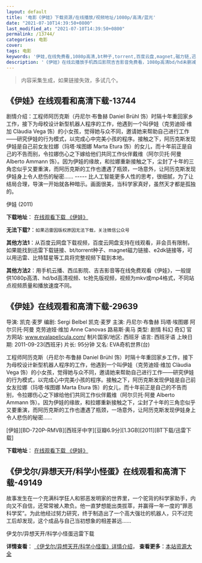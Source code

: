 ```yaml
---
layout: default
title: '电影《伊娃》下载资源/在线播放/视频地址/1080p/高清/蓝光'
date: "2021-07-10T14:39:50+0800"
last_modified_at: "2021-07-10T14:39:50+0800"
permalink: /13744/
categories: 电影
cover:
tags: 电影
keywords: '伊娃,在线免费看,1080p高清,bt种子,torrent,百度云盘,magnet,磁力链,迅雷下载资源'
description: '《伊娃》在线云播放手机西瓜影院吉吉影音免费看，1080p高清bd/hd未删减完整版和tc抢先枪版，mkv/mp4格式，附带bt/torrent种子、magnet/磁力链、百度云盘、网盘资源迅雷下载链接'
---
```


>内容采集生成，如果链接失效，多试几个。


## 《伊娃》在线观看和高清下载-13744

剧情介绍：工程师阿历克斯（丹尼尔·布鲁赫 Daniel Brühl 饰）时隔十年重回家乡工作，接下为母校设计新型机器人程序的工作，他遇到一个叫伊娃（克劳迪娅·维加 Clàudia Vega 饰）的小女孩，觉得她与众不同，邀请她来帮助自己进行工作——研究伊娃的行为模式，以完成心中完美小孩的程序。接触之下，阿历克斯发现伊娃是自己前女友拉娜（玛塔·埃图娜 Marta Etura 饰）的女儿，而十年前正是自己的不告而别，令拉娜伤心之下嫁给他们共同工作伙伴戴维（阿尔贝托·阿曼 Alberto Ammann 饰）。因为伊娃的缘故，和拉娜重新接触之下，尘封了十年的三角恋似乎又要重演，而阿历克斯的工作也遭遇了瓶颈，一场意外，让阿历克斯发现伊娃身上令人悲伤的秘密…… ----- 比人工智能更多人性的思考，很细腻，为了让结局合理，导演一开始就各种暗示。画面很美，当科学家真好，虽然天才都是孤独的。


伊娃 (2011)

**下载地址**： [在线观看下载 《伊娃》](https://www.btbtdy.me/btdy/dy5624.html) 


**无法下载?**：`如果迅雷因版权原因无法下载，关注微信公众号 `

**其他方法1**：从百度云网盘下载视频，百度云网盘支持在线观看，非会员有限制，如果能找到迅雷下载链接、bt/torrent种子、magnet磁力链接、e2dk链接等，可以用迅雷、比特彗星等工具将完整视频下载到本地。

**其他方法2**：用手机云播、西瓜影院、吉吉影音等在线免费观看《伊娃》，一般提供1080p高清、hd/bd高清视频、tc抢先版视频，视频为mkv或mp4格式，不同站点视频质量和播放速度不同。


## 《伊娃》在线观看和高清下载-29639

导演: 凯克·麦罗 编剧: Sergi Belbel 凯克·麦罗 主演: 丹尼尔·布鲁赫 玛塔·埃图娜 阿尔贝托·阿曼 克劳迪娅·维加 Anne Canovas 路易斯·奥马 类型: 剧情 科幻 奇幻 官方网站: www.evalapelicula.com/ 制片国家/地区: 西班牙 语言: 西班牙语 上映日期: 2011-09-23(西班牙) 片长: 95分钟 又名: EVA奇机世界(台)

工程师阿历克斯（丹尼尔·布鲁赫 Daniel Brühl 饰）时隔十年重回家乡工作，接下为母校设计新型机器人程序的工作，他遇到一个叫伊娃（克劳迪娅·维加 Clàudia Vega 饰）的小女孩，觉得她与众不同，邀请她来帮助自己进行工作——研究伊娃的行为模式，以完成心中完美小孩的程序。接触之下，阿历克斯发现伊娃是自己前女友拉娜（玛塔·埃图娜 Marta Etura 饰）的女儿，而十年前正是自己的不告而别，令拉娜伤心之下嫁给他们共同工作伙伴戴维（阿尔贝托·阿曼 Alberto Ammann 饰）。因为伊娃的缘故，和拉娜重新接触之下，尘封了十年的三角恋似乎又要重演，而阿历克斯的工作也遭遇了瓶颈，一场意外，让阿历克斯发现伊娃身上令人悲伤的秘密……


[伊娃][BD-720P-RMVB][西班牙中字][豆瓣6.9分][1.3GB][2011][BT下载/迅雷下载]

**下载地址**： [在线观看下载 《伊娃》](https://www.btdx8.com/torrent/eva_2011.html) 


## 《伊戈尔/异想天开/科学小怪蛋》在线观看和高清下载-49149

故事发生在一个充满科学狂人和邪恶发明家的世界里，一个驼背的科学家助手，内向又不自信，还常常被人欺负。他一直梦想能出类拔萃，并赢得一年一度的“罪恶科学奖&rdquo;。为此他经过努力研究，终于制造出了一个高大强壮的机器人，只不过完工后却发现，这个成品与自己当初想象的相差甚远……


伊戈尔/异想天开/科学小怪蛋迅雷下载

**详情查看**： [《伊戈尔/异想天开/科学小怪蛋》详情介绍](/movie/49149/)， **查看更多**：[本站资源大全](/movie/t/all/)

